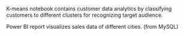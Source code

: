 K-means notebook contains customer data analytics by classifying customers to different clusters for recognizing target audience.

Power BI report visualizes sales data of different cities. (from MySQL)
